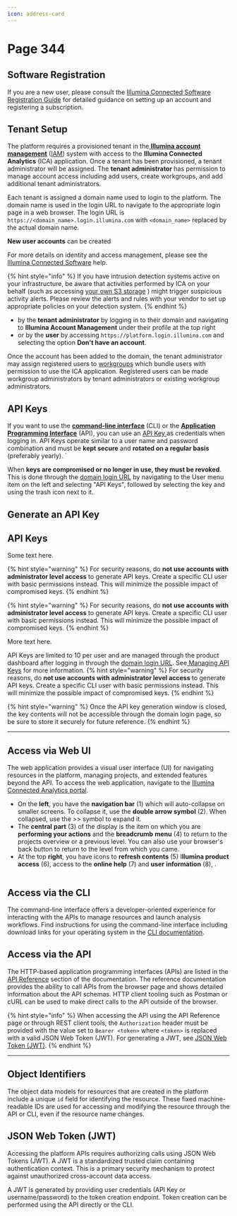```yaml
---
icon: address-card
---
```


# Page 344

## Software Registration

If you are a new user, please consult the [Illumina Connected Software Registration Guide](https://help.connected.illumina.com/account-management/rg-registration) for detailed guidance on setting up an account and registering a subscription.

## Tenant Setup

The platform requires a provisioned tenant in the[ **Illumina account management**](https://help.connected.illumina.com/account-management/admin-console) ([IAM](https://help.connected.illumina.com/account-management/admin-console)) system with access to the **Illumina Connected Analytics** (ICA) application. Once a tenant has been provisioned, a tenant administrator will be assigned. The **tenant administrator** has permission to manage account access including add users, create workgroups, and add additional tenant administrators.

Each tenant is assigned a domain name used to login to the platform. The domain name is used in the login URL to navigate to the appropriate login page in a web browser. The login URL is `https://<domain_name>.login.illumina.com` with `<domain_name>` replaced by the actual domain name.

**New user accounts** can be created

For more details on identity and access management, please see the [Illumina Connected Software](https://help.connected.illumina.com/) help.

{% hint style="info" %}
If you have intrusion detection systems active on your infrastructure, be aware that activities performed by ICA on your behalf (such as accessing [your own S3 storage](home/h-storage/s-awss3/) ) might trigger suspicious activity alerts. Please review the alerts and rules with your vendor to set up appropriate policies on your detection system.
{% endhint %}

* by the **tenant administrator** by logging in to their domain and navigating to **Illumina Account Management** under their profile at the top right
* or by the **user** by accessing `https://platform.login.illumina.com` and selecting the option **Don't have an account**.

Once the account has been added to the domain, the tenant administrator may assign registered users to [workgroups](https://help.connected.illumina.com/account-management/admin-console/workgroups) which bundle users with permission to use the ICA application. Registered users can be made workgroup administrators by tenant administrators or existing workgroup administrators.

## API Keys

If you want to use the [**command-line interface**](broken-reference/) (CLI) or the [**Application Programming Interface**](reference/r-api.md) (API), you can use an [API Key ](https://help.connected.illumina.com/account-management/platform-home)as credentials when logging in. API Keys operate similar to a user name and password combination and must be **kept secure** and **rotated on a regular basis** (preferably yearly). \`

When **keys are compromised or no longer in use, they must be revoked**. This is done through the [domain login URL](https://ilmn.login.illumina.com/platform-home/#/home) by navigating to the User menu item on the left and selecting "API Keys", followed by selecting the key and using the trash icon next to it.

## Generate an API Key

## API Keys

Some text here.

{% hint style="warning" %}
For security reasons, do **not use accounts with administrator level access** to generate API keys. Create a specific CLI user with basic permissions instead. This will minimize the possible impact of compromised keys.
{% endhint %}

\{% hint style="warning" %\} For security reasons, do **not use accounts with administrator level access** to generate API keys. Create a specific CLI user with basic permissions instead. This will minimize the possible impact of compromised keys. \{% endhint %\}

More text here.

API Keys are limited to 10 per user and are managed through the product dashboard after logging in through the [domain login URL](https://ilmn.login.illumina.com/platform-home/#/home). See[ Managing API Keys](https://help.connected.illumina.com/account-management/platform-home#manage-api-keys) for more information. \{% hint style="warning" %\} For security reasons, do **not use accounts with administrator level access** to generate API keys. Create a specific CLI user with basic permissions instead. This will minimize the possible impact of compromised keys. \{% endhint %\}

\{% hint style="warning" %\} Once the API key generation window is closed, the key contents will not be accessible through the domain login page, so be sure to store it securely for future reference. \{% endhint %\}

***

## Access via Web UI

The web application provides a visual user interface (UI) for navigating resources in the platform, managing projects, and extended features beyond the API. To access the web application, navigate to the [Illumina Connected Analytics portal](https://ica.illumina.com/ica).

* On the **left**, you have the **navigation bar** (1) which will auto-collapse on smaller screens. To collapse it, use the **double arrow symbol** (2). When collapsed, use the >> symbol to expand it.
* The **central** **part** (3) of the display is the item on which you are **performing your actions** and the **breadcrumb** **menu** (4) to return to the projects overview or a previous level. You can also use your browser's back button to return to the level from which you came.
* At the top **right**, you have icons to **refresh contents** (5) I**llumina product access** (6), access to the **online help** (7) and **user** **information** (8), .

<figure><img src=".gitbook/assets/image%20(45).png" alt=""><figcaption></figcaption></figure>

## Access via the CLI

The command-line interface offers a developer-oriented experience for interacting with the APIs to manage resources and launch analysis workflows. Find instructions for using the command-line interface including download links for your operating system in the [CLI documentation](command-line-interface/cli-installation.md).

## Access via the API

The HTTP-based application programming interfaces (APIs) are listed in the [API Reference](reference/r-api.md) section of the documentation. The reference documentation provides the ability to call APIs from the browser page and shows detailed information about the API schemas. HTTP client tooling such as Postman or cURL can be used to make direct calls to the API outside of the browser.

\{% hint style="info" %\} When accessing the API using the API Reference page or through REST client tools, the `Authorization` header must be provided with the value set to `Bearer <token>` where `<token>` is replaced with a valid JSON Web Token (JWT). For generating a JWT, see [JSON Web Token (JWT)](gs-getstarted.md#json-web-token-jwt). \{% endhint %\}

***

## Object Identifiers

The object data models for resources that are created in the platform include a unique `id` field for identifying the resource. These fixed machine-readable IDs are used for accessing and modifying the resource through the API or CLI, even if the resource name changes.

## JSON Web Token (JWT)

Accessing the platform APIs requires authorizing calls using JSON Web Tokens (JWT). A JWT is a standardized trusted claim containing authentication context. This is a primary security mechanism to protect against unauthorized cross-account data access.

A JWT is generated by providing user credentials (API Key or username/password) to the token creation endpoint. Token creation can be performed using the API directly or the CLI.
